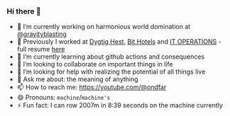 ### Hi there 👋

- 🔭 I’m currently working on harmonious world domination at [@gravityblasting](https://gravityblasting.com)
- 🐎 Previously I worked at [Dygtig Hest](https://dygtighest.dk), [Bit Hotels](https://bithotel.net) and [IT OPERATIONS](https://itoperations.dk) - full resume [here](https://github.com/Kristoffer/Kristoffer/blob/main/CV.md)
- 🌱 I’m currently learning about github actions and consequences
- 👯 I’m looking to collaborate on important things in life
- 🤔 I’m looking for help with realizing the potential of all things live
- 💬 Ask me about: the meaning of anything
- 📫 How to reach me: https://youtube.com/@ondfar
- 😄 Pronouns: `machine`/`machine's`
- ⚡ Fun fact: I can row 2007m in 8:39 seconds on the machine currently 
